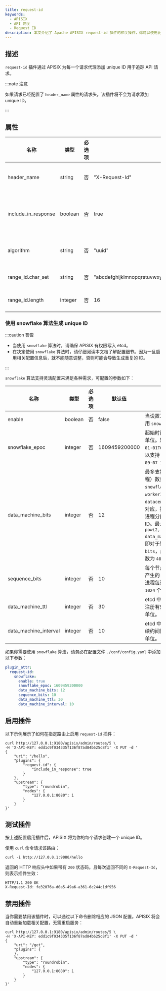 ```yaml
---
title: request-id
keywords:
  - APISIX
  - API 网关
  - Request ID
description: 本文介绍了 Apache APISIX request-id 插件的相关操作，你可以使用此插件为每个请求代理添加 unique ID 来追踪 API 请求。
---
```


<!--
#
# Licensed to the Apache Software Foundation (ASF) under one or more
# contributor license agreements.  See the NOTICE file distributed with
# this work for additional information regarding copyright ownership.
# The ASF licenses this file to You under the Apache License, Version 2.0
# (the "License"); you may not use this file except in compliance with
# the License.  You may obtain a copy of the License at
#
#     http://www.apache.org/licenses/LICENSE-2.0
#
# Unless required by applicable law or agreed to in writing, software
# distributed under the License is distributed on an "AS IS" BASIS,
# WITHOUT WARRANTIES OR CONDITIONS OF ANY KIND, either express or implied.
# See the License for the specific language governing permissions and
# limitations under the License.
#
-->

## 描述

`request-id` 插件通过 APISIX 为每一个请求代理添加 unique ID 用于追踪 API 请求。

:::note 注意

如果请求已经配置了 `header_name` 属性的请求头，该插件将不会为请求添加 unique ID。

:::

## 属性

| 名称                | 类型    | 必选项   | 默认值         | 有效值 | 描述                           |
| ------------------- | ------- | -------- | -------------- | ------ | ------------------------------ |
| header_name         | string  | 否 | "X-Request-Id" |                       | unique ID 的请求头的名称。         |
| include_in_response | boolean | 否 | true          |                       | 当设置为 `true` 时，将 unique ID 加入返回头。 |
| algorithm           | string  | 否 | "uuid"         | ["uuid", "snowflake", "nanoid", "range_id"] | 指定的 unique ID 生成算法。 |
| range_id.char_set      | string | 否 | "abcdefghijklmnopqrstuvwxyzABCDEFGHIGKLMNOPQRSTUVWXYZ0123456789| 字符串长度最小为 6 | range_id 算法的字符集 |
| range_id.length    | integer | 否 | 16             | 最小值为 6 | range_id 算法的 id 长度 |

### 使用 snowflake 算法生成 unique ID

:::caution 警告

- 当使用 `snowflake` 算法时，请确保 APISIX 有权限写入 etcd。
- 在决定使用 `snowflake` 算法时，请仔细阅读本文档了解配置细节。因为一旦启用相关配置信息后，就不能随意调整，否则可能会导致生成重复的 ID。

:::

`snowflake` 算法支持灵活配置来满足各种需求，可配置的参数如下：

| 名称                | 类型    | 必选项   | 默认值         | 描述                           |
| ------------------- | ------- | -------- | -------------- | ------------------------------ |
| enable                     | boolean  | 否 | false          | 当设置为 `true` 时，启用 `snowflake` 算法。      |
| snowflake_epoc             | integer  | 否 | 1609459200000  | 起始时间戳，以毫秒为单位。默认为 `2021-01-01T00:00:00Z`, 可以支持 `69 年`到 `2090-09-07 15:47:35Z`。 |
| data_machine_bits          | integer  | 否 | 12             | 最多支持的机器（进程）数量。与 `snowflake` 定义中 `workerIDs` 和 `datacenterIDs` 的集合对应，插件会为每一个进程分配一个 unique ID。最大支持进程数为 `pow(2, data_machine_bits)`。即对于默认值 `12 bits`，最多支持的进程数为 `4096`。|
| sequence_bits              | integer  | 否 | 10             | 每个节点每毫秒内最多产生的 ID 数量。每个进程每毫秒最多产生 `1024` 个 ID。 |
| data_machine_ttl           | integer  | 否 | 30             | etcd 中 `data_machine` 注册有效时间，以秒为单位。 |
| data_machine_interval      | integer  | 否 | 10             | etcd 中 `data_machine` 续约间隔时间，以秒为单位。 |

如果你需要使用 `snowflake` 算法，请务必在配置文件 `./conf/config.yaml` 中添加以下参数：

```yaml title="conf/config.yaml"
plugin_attr:
  request-id:
    snowflake:
      enable: true
      snowflake_epoc: 1609459200000
      data_machine_bits: 12
      sequence_bits: 10
      data_machine_ttl: 30
      data_machine_interval: 10
```

## 启用插件

以下示例展示了如何在指定路由上启用 `request-id` 插件：

```shell
curl http://127.0.0.1:9180/apisix/admin/routes/5 \
-H 'X-API-KEY: edd1c9f034335f136f87ad84b625c8f1' -X PUT -d '
{
    "uri": "/hello",
    "plugins": {
        "request-id": {
            "include_in_response": true
        }
    },
    "upstream": {
        "type": "roundrobin",
        "nodes": {
            "127.0.0.1:8080": 1
        }
    }
}'
```

## 测试插件

按上述配置启用插件后，APISIX 将为你的每个请求创建一个 unique ID。

使用 `curl` 命令请求该路由：

```shell
curl -i http://127.0.0.1:9080/hello
```

返回的 HTTP 响应头中如果带有 `200` 状态码，且每次返回不同的 `X-Request-Id`，则表示插件生效：

```shell
HTTP/1.1 200 OK
X-Request-Id: fe32076a-d0a5-49a6-a361-6c244c1df956
```

## 禁用插件

当你需要禁用该插件时，可以通过以下命令删除相应的 JSON 配置，APISIX 将会自动重新加载相关配置，无需重启服务：

```shell
curl http://127.0.0.1:9180/apisix/admin/routes/5 \
-H 'X-API-KEY: edd1c9f034335f136f87ad84b625c8f1' -X PUT -d '
{
    "uri": "/get",
    "plugins": {
    },
    "upstream": {
        "type": "roundrobin",
        "nodes": {
            "127.0.0.1:8080": 1
        }
    }
}'
```

